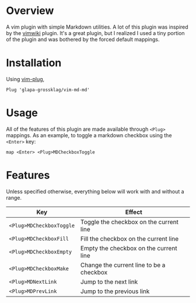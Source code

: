 # Overview

A vim plugin with simple Markdown utilities. A lot of this plugin was inspired
by the [vimwiki](https://github.com/vimwiki/vimwiki) plugin. It's a great
plugin, but I realized I used a tiny portion of the plugin and was bothered by
the forced default mappings.

# Installation

Using [vim-plug](https://github.com/junegunn/vim-plug),
```vim
Plug 'glapa-grossklag/vim-md-md'
```

# Usage

All of the features of this plugin are made available through `<Plug>` mappings.
As an example, to toggle a markdown checkbox using the `<Enter>` key:
```vim
map <Enter> <Plug>MDCheckboxToggle
```

# Features

Unless specified otherwise, everything below will work with and without a
range.

| Key                      | Effect                                   |
| ------------------------ | ---------------------------------------- |
| `<Plug>MDCheckboxToggle` | Toggle the checkbox on the current line  |
| `<Plug>MDCheckboxFill`   | Fill the checkbox on the current line    |
| `<Plug>MDCheckboxEmpty`  | Empty the checkbox on the current line   |
| `<Plug>MDCheckboxMake`   | Change the current line to be a checkbox |
| `<Plug>MDNextLink`       | Jump to the next link                    |
| `<Plug>MDPrevLink`       | Jump to the previous link                |
